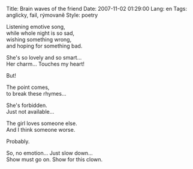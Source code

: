 Title: Brain waves of the friend
Date: 2007-11-02 01:29:00
Lang: en
Tags: anglicky, fail, rýmovaně
Style: poetry

Listening emotive song,<br>
while whole night is so sad,<br>
wishing something wrong,<br>
and hoping for something bad.

She's so lovely and so smart…<br>
Her charm… Touches my heart!

But!

The point comes,<br>
to break these rhymes…

She's forbidden.<br>
Just not available…

The girl loves someone else.<br>
And I think someone worse.

Probably.

So, no emotion… Just slow down…<br>
Show must go on. Show for this clown.
